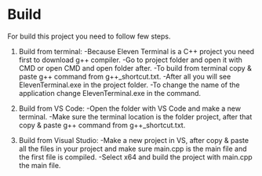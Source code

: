 # Build

For build this project you need to follow few steps.

1. Build from terminal:
    -Because Eleven Terminal is a C++ project you need first to download g++ compiler.
    -Go to project folder and open it with CMD or open CMD and open folder after.
    -To build from terminal copy & paste g++ command from g++_shortcut.txt.
    -After all you will see ElevenTerminal.exe in the project folder.
    -To change the name of the application change ElevenTerminal.exe in the command.

2. Build from VS Code:
    -Open the folder with VS Code and make a new terminal.
    -Make sure the terminal location is the folder project, after that copy & paste g++ command from g++_shortcut.txt.

3. Build from Visual Studio:
    -Make a new project in VS, after copy & paste all the files in your project and make sure main.cpp is the main file and the first file is compiled.
    -Select x64 and build the project with main.cpp the main file.

